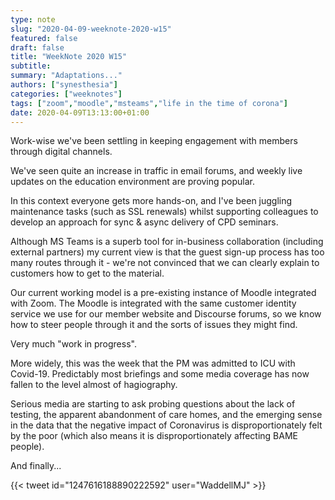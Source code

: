 ```yaml
---
type: note
slug: "2020-04-09-weeknote-2020-w15"
featured: false
draft: false
title: "WeekNote 2020 W15"
subtitle: 
summary: "Adaptations..."
authors: ["synesthesia"]
categories: ["weeknotes"]
tags: ["zoom","moodle","msteams","life in the time of corona"]
date: 2020-04-09T13:13:00+01:00
---
```


Work-wise we've been settling in keeping engagement with members through digital channels.

We've seen quite an increase in traffic in email forums, and weekly live updates on the education environment are proving popular.

In this context everyone gets more hands-on, and 
I've been juggling maintenance tasks (such as SSL renewals) whilst supporting colleagues to develop an approach for sync & async delivery of CPD seminars.

Although MS Teams is a superb tool for in-business collaboration (including external partners) my current view is that the guest sign-up process has too many routes through it - we're not convinced that we can clearly explain to customers how to get to the material.

Our current working model is a pre-existing instance of Moodle integrated with Zoom. The Moodle is integrated with the same customer identity service we use for our member website and Discourse forums, so we know how to steer people through it and the sorts of issues they might find.

Very much "work in progress".

More widely, this was the week that the PM was admitted to ICU with Covid-19. Predictably most briefings and some media coverage has now fallen to the level almost of hagiography.

Serious media are starting to ask probing questions about the lack of testing, the apparent abandonment of care homes, and the emerging sense in the data that the negative impact of Coronavirus is disproportionately felt by the poor (which also means it is disproportionately affecting BAME people).

And finally...

{{< tweet id="1247616188890222592" user="WaddellMJ" >}}





